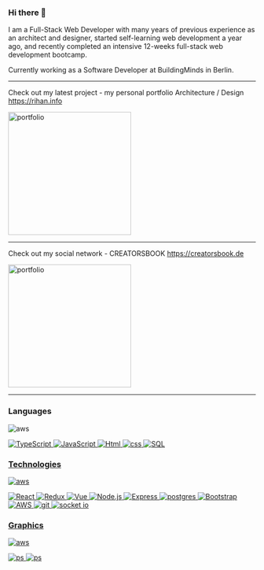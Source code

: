 ### Hi there 👋

I am a Full-Stack Web Developer with many years of previous experience as an architect and designer, started self-learning web development a year ago, and recently completed an intensive 12-weeks full-stack web development bootcamp.

Currently working as a Software Developer at BuildingMinds in Berlin.

---

Check out my latest project - my personal portfolio Architecture / Design  https://rihan.info

<img src="https://user-images.githubusercontent.com/90706137/218161734-3d9b0c03-23ec-454b-b715-ad865010b2d2.jpg" alt="portfolio" width="250"/> 

---

Check out my social network - CREATORSBOOK https://creatorsbook.de

<img src="https://user-images.githubusercontent.com/90706137/219966561-5b495215-1cc1-4d3b-8c53-d0789a5121c9.jpg" alt="portfolio" width="250"/> 

---

### Languages

<img src="https://skillicons.dev/icons?i=ts,js,html,css,sql" alt="aws"/> </a> <a href="https://www.w3schools.com/css/" target="_blank" rel="noreferrer">
  
![TypeScript](https://img.shields.io/badge/-TypeScript-000?&logo=TypeScript&style=for-the-badge)
![JavaScript](https://img.shields.io/badge/-JavaScript-000?&logo=JavaScript&style=for-the-badge)
![Html](https://img.shields.io/badge/-Html5-000?&logo=html5&style=for-the-badge)
![css](https://img.shields.io/badge/-CSS3-000?&logo=css3&style=for-the-badge)
![SQL](https://img.shields.io/badge/-SQL-000?&logo=MySQL&style=for-the-badge)

### Technologies

<img src="https://skillicons.dev/icons?i=react,redux,vue,nodejs,express,postgres,bootstrap,aws,git" alt="aws"/> </a> <a href="https://www.w3schools.com/css/" target="_blank" rel="noreferrer">

![React](https://img.shields.io/badge/-React-000?&logo=React&style=for-the-badge)
![Redux](https://img.shields.io/badge/-Redux-000?&logo=Redux&style=for-the-badge)
![Vue](https://img.shields.io/badge/-Vue.js-000?&logo=Vue.js&style=for-the-badge)
![Node.js](https://img.shields.io/badge/-Node.js-000?&logo=node.js&style=for-the-badge)
![Express](https://img.shields.io/badge/-Express-000?&logo=Express&style=for-the-badge)
![postgres](https://img.shields.io/badge/-Postgresql-000?&logo=Postgresql&style=for-the-badge)
![Bootstrap](https://img.shields.io/badge/-Bootstrap-000?&logo=bootstrap&logoColor=F90&style=for-the-badge)
![AWS](https://img.shields.io/badge/-AWS-000?&logo=Amazon-AWS&logoColor=F90&style=for-the-badge)
 ![git](https://img.shields.io/badge/-Git-000?&logo=git&logoColor=F90&style=for-the-badge)
![socket io](https://img.shields.io/badge/-Socket.io-000?&logo=socket.io&style=for-the-badge)
  
  
### Graphics
  
  <img src="https://skillicons.dev/icons?i=ps,ai,nd" alt="aws"/> </a> <a href="https://www.w3schools.com/css/" target="_blank" rel="noreferrer">
  
  ![ps](https://img.shields.io/badge/-Photoshop-000?&logo=photoshop&style=for-the-badge)
    ![ps](https://img.shields.io/badge/-Illustrator-000?&logo=photoshop&style=for-the-badge)

  
  







